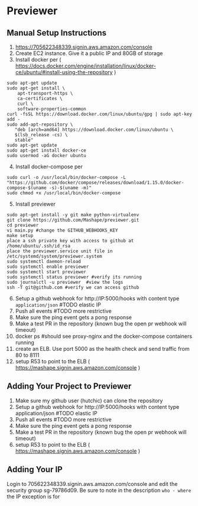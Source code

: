 # Previewer

## Manual Setup Instructions

1. https://705622348339.signin.aws.amazon.com/console
2. Create EC2 instance. Give it a public IP and 80GB of storage
3. Install docker per ( https://docs.docker.com/engine/installation/linux/docker-ce/ubuntu/#install-using-the-repository )
```
sudo apt-get update
sudo apt-get install \
    apt-transport-https \
    ca-certificates \
    curl \
    software-properties-common
curl -fsSL https://download.docker.com/linux/ubuntu/gpg | sudo apt-key add -
sudo add-apt-repository \
   "deb [arch=amd64] https://download.docker.com/linux/ubuntu \
   $(lsb_release -cs) \
   stable"
sudo apt-get update
sudo apt-get install docker-ce
sudo usermod -aG docker ubuntu
```

4. Install docker-compose per
```
sudo curl -o /usr/local/bin/docker-compose -L "https://github.com/docker/compose/releases/download/1.15.0/docker-compose-$(uname -s)-$(uname -m)"
sudo chmod +x /usr/local/bin/docker-compose
```

5. Install previewer
```
sudo apt-get install -y git make python-virtualenv
git clone https://github.com/Mashape/previewer.git
cd previewer
vi main.py #change the GITHUB_WEBHOOKS_KEY
make setup
place a ssh private key with access to github at /home/ubuntu/.ssh/id_rsa
place the previewer.service unit file in /etc/systemd/system/previewer.system
sudo systemctl daemon-reload
sudo systemctl enable previewer
sudo systemctl start previewer
sudo systemctl status previewer #verify its running
sudo journalctl -u previewer  #view the logs
ssh -T git@github.com #verify we can access github
```

6. Setup a github webhook for http://IP:5000/hooks with content type `application/json` #TODO elastic IP
7. Push all events #TODO more restrictive
8. Make sure the ping event gets a pong response
9. Make a test PR in the repository (known bug the open pr webhook will timeout)
10. docker ps #should see proxy-nginx and the docker-compose containers running
11. create an ELB. Use port 5000 as the health check and send traffic from 80 to 8111
12. setup R53 to point to the ELB ( https://mashape.signin.aws.amazon.com/console )

## Adding Your Project to Previewer

1. Make sure my github user (hutchic) can clone the repository
2. Setup a github webhook for http://IP:5000/hooks with content type application/json #TODO elastic IP
3. Push all events #TODO more restrictive
4. Make sure the ping event gets a pong response
5. Make a test PR in the repository (known bug the open pr webhook will timeout)
6. setup R53 to point to the ELB ( https://mashape.signin.aws.amazon.com/console )

## Adding Your IP

Login to 705622348339.signin.aws.amazon.com/console and edit the security group sg-79786d09. Be sure to note
in the description `who - where` the IP exception is for